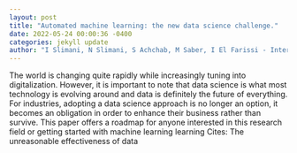 ```yaml
--- 
layout: post 
title: "Automated machine learning: the new data science challenge." 
date: 2022-05-24 00:00:36 -0400 
categories: jekyll update 
author: "I Slimani, N Slimani, S Achchab, M Saber, I El Farissi - International Journal of , 2022" 
--- 
```

The world is changing quite rapidly while increasingly tuning into digitalization. However, it is important to note that data science is what most technology is evolving around and data is definitely the future of everything. For industries, adopting a data science approach is no longer an option, it becomes an obligation in order to enhance their business rather than survive. This paper offers a roadmap for anyone interested in this research field or getting started with machine learning learning Cites: The unreasonable effectiveness of data